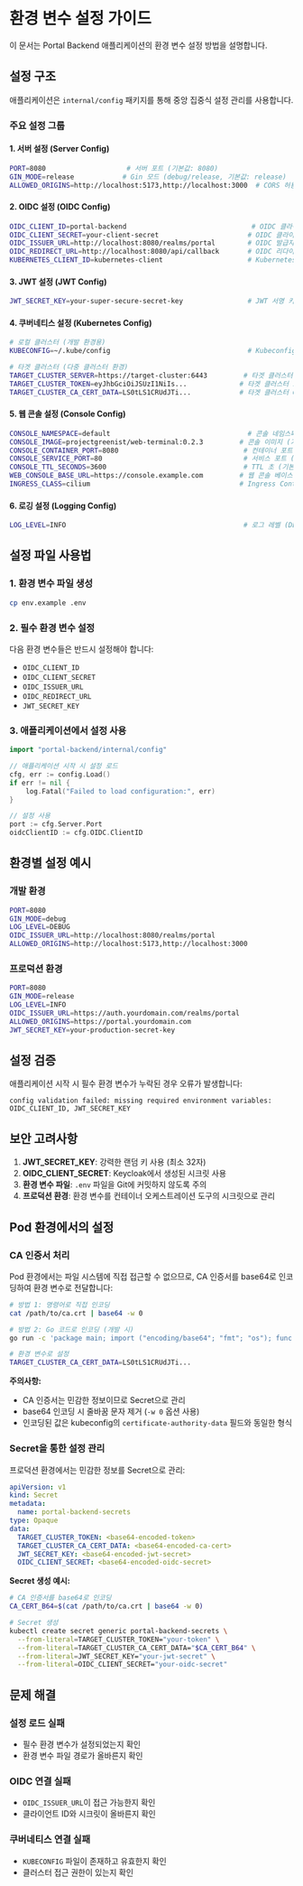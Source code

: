 # 환경 변수 설정 가이드

이 문서는 Portal Backend 애플리케이션의 환경 변수 설정 방법을 설명합니다.

## 설정 구조

애플리케이션은 `internal/config` 패키지를 통해 중앙 집중식 설정 관리를 사용합니다.

### 주요 설정 그룹

#### 1. 서버 설정 (Server Config)
```bash
PORT=8080                    # 서버 포트 (기본값: 8080)
GIN_MODE=release            # Gin 모드 (debug/release, 기본값: release)
ALLOWED_ORIGINS=http://localhost:5173,http://localhost:3000  # CORS 허용 오리진
```

#### 2. OIDC 설정 (OIDC Config)
```bash
OIDC_CLIENT_ID=portal-backend                               # OIDC 클라이언트 ID (필수)
OIDC_CLIENT_SECRET=your-client-secret                      # OIDC 클라이언트 시크릿 (필수)
OIDC_ISSUER_URL=http://localhost:8080/realms/portal        # OIDC 발급자 URL (필수)
OIDC_REDIRECT_URL=http://localhost:8080/api/callback       # OIDC 리다이렉트 URL (필수)
KUBERNETES_CLIENT_ID=kubernetes-client                     # Kubernetes 토큰 교환용 클라이언트 ID
```

#### 3. JWT 설정 (JWT Config)
```bash
JWT_SECRET_KEY=your-super-secure-secret-key                # JWT 서명 키 (필수)
```

#### 4. 쿠버네티스 설정 (Kubernetes Config)
```bash
# 로컬 클러스터 (개발 환경용)
KUBECONFIG=~/.kube/config                                  # Kubeconfig 파일 경로 (개발 환경에서만 사용)

# 타겟 클러스터 (다중 클러스터 환경)
TARGET_CLUSTER_SERVER=https://target-cluster:6443         # 타겟 클러스터 서버
TARGET_CLUSTER_TOKEN=eyJhbGciOiJSUzI1NiIs...             # 타겟 클러스터 토큰
TARGET_CLUSTER_CA_CERT_DATA=LS0tLS1CRUdJTi...            # 타겟 클러스터 CA 인증서 (base64 인코딩)
```

#### 5. 웹 콘솔 설정 (Console Config)
```bash
CONSOLE_NAMESPACE=default                                  # 콘솔 네임스페이스 (기본값: default)
CONSOLE_IMAGE=projectgreenist/web-terminal:0.2.3         # 콘솔 이미지 (기본값 제공)
CONSOLE_CONTAINER_PORT=8080                               # 컨테이너 포트 (기본값: 8080)
CONSOLE_SERVICE_PORT=80                                   # 서비스 포트 (기본값: 80)
CONSOLE_TTL_SECONDS=3600                                  # TTL 초 (기본값: 3600)
WEB_CONSOLE_BASE_URL=https://console.example.com         # 웹 콘솔 베이스 URL
INGRESS_CLASS=cilium                                     # Ingress Controller 클래스명 (기본값: cilium)
```

#### 6. 로깅 설정 (Logging Config)
```bash
LOG_LEVEL=INFO                                            # 로그 레벨 (DEBUG/INFO/WARN/ERROR/FATAL, 기본값: INFO)
```

## 설정 파일 사용법

### 1. 환경 변수 파일 생성
```bash
cp env.example .env
```

### 2. 필수 환경 변수 설정
다음 환경 변수들은 반드시 설정해야 합니다:
- `OIDC_CLIENT_ID`
- `OIDC_CLIENT_SECRET`
- `OIDC_ISSUER_URL`
- `OIDC_REDIRECT_URL`
- `JWT_SECRET_KEY`

### 3. 애플리케이션에서 설정 사용
```go
import "portal-backend/internal/config"

// 애플리케이션 시작 시 설정 로드
cfg, err := config.Load()
if err != nil {
    log.Fatal("Failed to load configuration:", err)
}

// 설정 사용
port := cfg.Server.Port
oidcClientID := cfg.OIDC.ClientID
```

## 환경별 설정 예시

### 개발 환경
```bash
PORT=8080
GIN_MODE=debug
LOG_LEVEL=DEBUG
OIDC_ISSUER_URL=http://localhost:8080/realms/portal
ALLOWED_ORIGINS=http://localhost:5173,http://localhost:3000
```

### 프로덕션 환경
```bash
PORT=8080
GIN_MODE=release
LOG_LEVEL=INFO
OIDC_ISSUER_URL=https://auth.yourdomain.com/realms/portal
ALLOWED_ORIGINS=https://portal.yourdomain.com
JWT_SECRET_KEY=your-production-secret-key
```

## 설정 검증

애플리케이션 시작 시 필수 환경 변수가 누락된 경우 오류가 발생합니다:
```
config validation failed: missing required environment variables: OIDC_CLIENT_ID, JWT_SECRET_KEY
```

## 보안 고려사항

1. **JWT_SECRET_KEY**: 강력한 랜덤 키 사용 (최소 32자)
2. **OIDC_CLIENT_SECRET**: Keycloak에서 생성된 시크릿 사용
3. **환경 변수 파일**: `.env` 파일을 Git에 커밋하지 않도록 주의
4. **프로덕션 환경**: 환경 변수를 컨테이너 오케스트레이션 도구의 시크릿으로 관리

## Pod 환경에서의 설정

### CA 인증서 처리
Pod 환경에서는 파일 시스템에 직접 접근할 수 없으므로, CA 인증서를 base64로 인코딩하여 환경 변수로 전달합니다:

```bash
# 방법 1: 명령어로 직접 인코딩
cat /path/to/ca.crt | base64 -w 0

# 방법 2: Go 코드로 인코딩 (개발 시)
go run -c 'package main; import ("encoding/base64"; "fmt"; "os"); func main() { data, _ := os.ReadFile("ca.crt"); fmt.Println(base64.StdEncoding.EncodeToString(data)) }'

# 환경 변수로 설정
TARGET_CLUSTER_CA_CERT_DATA=LS0tLS1CRUdJTi...
```

**주의사항:**
- CA 인증서는 민감한 정보이므로 Secret으로 관리
- base64 인코딩 시 줄바꿈 문자 제거 (`-w 0` 옵션 사용)
- 인코딩된 값은 kubeconfig의 `certificate-authority-data` 필드와 동일한 형식

### Secret을 통한 설정 관리
프로덕션 환경에서는 민감한 정보를 Secret으로 관리:

```yaml
apiVersion: v1
kind: Secret
metadata:
  name: portal-backend-secrets
type: Opaque
data:
  TARGET_CLUSTER_TOKEN: <base64-encoded-token>
  TARGET_CLUSTER_CA_CERT_DATA: <base64-encoded-ca-cert>
  JWT_SECRET_KEY: <base64-encoded-jwt-secret>
  OIDC_CLIENT_SECRET: <base64-encoded-oidc-secret>
```

**Secret 생성 예시:**
```bash
# CA 인증서를 base64로 인코딩
CA_CERT_B64=$(cat /path/to/ca.crt | base64 -w 0)

# Secret 생성
kubectl create secret generic portal-backend-secrets \
  --from-literal=TARGET_CLUSTER_TOKEN="your-token" \
  --from-literal=TARGET_CLUSTER_CA_CERT_DATA="$CA_CERT_B64" \
  --from-literal=JWT_SECRET_KEY="your-jwt-secret" \
  --from-literal=OIDC_CLIENT_SECRET="your-oidc-secret"
```

## 문제 해결

### 설정 로드 실패
- 필수 환경 변수가 설정되었는지 확인
- 환경 변수 파일 경로가 올바른지 확인

### OIDC 연결 실패
- `OIDC_ISSUER_URL`이 접근 가능한지 확인
- 클라이언트 ID와 시크릿이 올바른지 확인

### 쿠버네티스 연결 실패
- `KUBECONFIG` 파일이 존재하고 유효한지 확인
- 클러스터 접근 권한이 있는지 확인